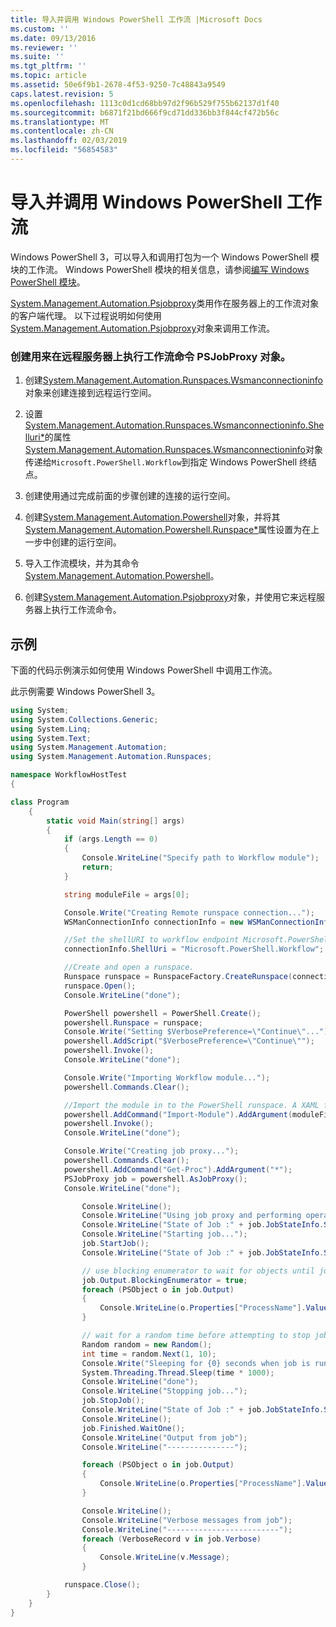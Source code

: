 ```yaml
---
title: 导入并调用 Windows PowerShell 工作流 |Microsoft Docs
ms.custom: ''
ms.date: 09/13/2016
ms.reviewer: ''
ms.suite: ''
ms.tgt_pltfrm: ''
ms.topic: article
ms.assetid: 50e6f9b1-2678-4f53-9250-7c48843a9549
caps.latest.revision: 5
ms.openlocfilehash: 1113c0d1cd68bb97d2f96b529f755b62137d1f40
ms.sourcegitcommit: b6871f21bd666f9cd71dd336bb3f844cf472b56c
ms.translationtype: MT
ms.contentlocale: zh-CN
ms.lasthandoff: 02/03/2019
ms.locfileid: "56854583"
---
```

# <a name="importing-and-invoking-a-windows-powershell-workflow"></a>导入并调用 Windows PowerShell 工作流

Windows PowerShell 3，可以导入和调用打包为一个 Windows PowerShell 模块的工作流。 Windows PowerShell 模块的相关信息，请参阅[编写 Windows PowerShell 模块](../module/writing-a-windows-powershell-module.md)。

[System.Management.Automation.Psjobproxy](/dotnet/api/System.Management.Automation.PSJobProxy)类用作在服务器上的工作流对象的客户端代理。 以下过程说明如何使用[System.Management.Automation.Psjobproxy](/dotnet/api/System.Management.Automation.PSJobProxy)对象来调用工作流。

### <a name="creating-a-psjobproxy-object-to-execute-workflow-commands-on-a-remote-server"></a>创建用来在远程服务器上执行工作流命令 PSJobProxy 对象。

1. 创建[System.Management.Automation.Runspaces.Wsmanconnectioninfo](/dotnet/api/System.Management.Automation.Runspaces.WSManConnectionInfo)对象来创建连接到远程运行空间。

2. 设置[System.Management.Automation.Runspaces.Wsmanconnectioninfo.Shelluri*](/dotnet/api/System.Management.Automation.Runspaces.WSManConnectionInfo.ShellUri)的属性[System.Management.Automation.Runspaces.Wsmanconnectioninfo](/dotnet/api/System.Management.Automation.Runspaces.WSManConnectionInfo)对象传递给`Microsoft.PowerShell.Workflow`到指定 Windows PowerShell 终结点。

3. 创建使用通过完成前面的步骤创建的连接的运行空间。

4. 创建[System.Management.Automation.Powershell](/dotnet/api/System.Management.Automation.PowerShell)对象，并将其[System.Management.Automation.Powershell.Runspace*](/dotnet/api/System.Management.Automation.PowerShell.Runspace)属性设置为在上一步中创建的运行空间。

5. 导入工作流模块，并为其命令[System.Management.Automation.Powershell](/dotnet/api/System.Management.Automation.PowerShell)。

6. 创建[System.Management.Automation.Psjobproxy](/dotnet/api/System.Management.Automation.PSJobProxy)对象，并使用它来远程服务器上执行工作流命令。

## <a name="example"></a>示例

下面的代码示例演示如何使用 Windows PowerShell 中调用工作流。

此示例需要 Windows PowerShell 3。

```csharp
using System;
using System.Collections.Generic;
using System.Linq;
using System.Text;
using System.Management.Automation;
using System.Management.Automation.Runspaces;

namespace WorkflowHostTest
{

class Program
    {
        static void Main(string[] args)
        {
            if (args.Length == 0)
            {
                Console.WriteLine("Specify path to Workflow module");
                return;
            }

            string moduleFile = args[0];

            Console.Write("Creating Remote runspace connection...");
            WSManConnectionInfo connectionInfo = new WSManConnectionInfo();

            //Set the shellURI to workflow endpoint Microsoft.PowerShell.Workflow
            connectionInfo.ShellUri = "Microsoft.PowerShell.Workflow";

            //Create and open a runspace.
            Runspace runspace = RunspaceFactory.CreateRunspace(connectionInfo);
            runspace.Open();
            Console.WriteLine("done");

            PowerShell powershell = PowerShell.Create();
            powershell.Runspace = runspace;
            Console.Write("Setting $VerbosePreference=\"Continue\"...");
            powershell.AddScript("$VerbosePreference=\"Continue\"");
            powershell.Invoke();
            Console.WriteLine("done");

            Console.Write("Importing Workflow module...");
            powershell.Commands.Clear();

            //Import the module in to the PowerShell runspace. A XAML file could also be imported directly by using Import-Module.
            powershell.AddCommand("Import-Module").AddArgument(moduleFile);
            powershell.Invoke();
            Console.WriteLine("done");

            Console.Write("Creating job proxy...");
            powershell.Commands.Clear();
            powershell.AddCommand("Get-Proc").AddArgument("*");
            PSJobProxy job = powershell.AsJobProxy();
            Console.WriteLine("done");

                Console.WriteLine();
                Console.WriteLine("Using job proxy and performing operations...");
                Console.WriteLine("State of Job :" + job.JobStateInfo.State.ToString());
                Console.WriteLine("Starting job...");
                job.StartJob();
                Console.WriteLine("State of Job :" + job.JobStateInfo.State.ToString());

                // use blocking enumerator to wait for objects until job finishes
                job.Output.BlockingEnumerator = true;
                foreach (PSObject o in job.Output)
                {
                    Console.WriteLine(o.Properties["ProcessName"].Value.ToString());
                }

                // wait for a random time before attempting to stop job
                Random random = new Random();
                int time = random.Next(1, 10);
                Console.Write("Sleeping for {0} seconds when job is running on another thread...", time);
                System.Threading.Thread.Sleep(time * 1000);
                Console.WriteLine("done");
                Console.WriteLine("Stopping job...");
                job.StopJob();
                Console.WriteLine("State of Job :" + job.JobStateInfo.State.ToString());
                Console.WriteLine();
                job.Finished.WaitOne();
                Console.WriteLine("Output from job");
                Console.WriteLine("---------------");

                foreach (PSObject o in job.Output)
                {
                    Console.WriteLine(o.Properties["ProcessName"].Value.ToString());
                }

                Console.WriteLine();
                Console.WriteLine("Verbose messages from job");
                Console.WriteLine("-------------------------");
                foreach (VerboseRecord v in job.Verbose)
                {
                    Console.WriteLine(v.Message);
                }

            runspace.Close();
        }
    }
}

```